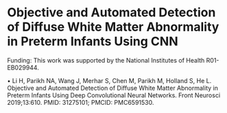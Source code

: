 
# Objective and Automated Detection of Diffuse White Matter Abnormality in Preterm Infants Using CNN

Funding: This work was supported by the National Institutes of Health R01-EB029944.

•	Li H, Parikh NA, Wang J, Merhar S, Chen M, Parikh M, Holland S, He L. 
Objective and Automated Detection of Diffuse White Matter Abnormality in Preterm Infants Using Deep Convolutional Neural Networks. 
Front Neurosci 2019;13:610. PMID: 31275101; PMCID: PMC6591530.
